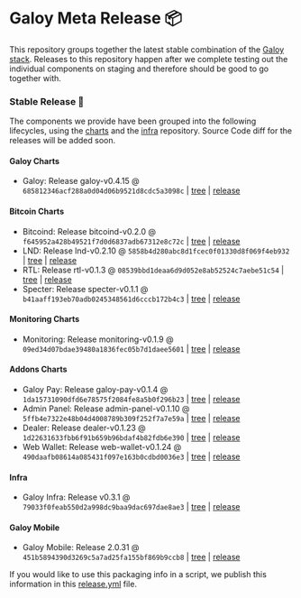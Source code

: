 # Galoy Meta Release 📦

This repository groups together the latest stable combination of the [Galoy stack](https://github.com/GaloyMoney/awesome-galoy#tech-components). 
Releases to this repository happen after we complete testing out the individual components on staging and therefore should be good to go together with.

### Stable Release 🎉

The components we provide have been grouped into the following lifecycles, using the [charts](https://github.com/GaloyMoney/charts) and the [infra](https://github.com/GaloyMoney/galoy-infra) repository. 
Source Code diff for the releases will be added soon.

#### Galoy Charts
- Galoy: Release galoy-v0.4.15 @ `685812346acf288a0d04d06b9521d8cdc5a3098c` | [tree](https://github.com/GaloyMoney/charts/tree/685812346acf288a0d04d06b9521d8cdc5a3098c/charts/galoy) | [release](https://github.com/GaloyMoney/charts/releases/tag/galoy-v0.4.15)

#### Bitcoin Charts
- Bitcoind: Release bitcoind-v0.2.0 @ `f645952a428b49521f7d0d6837adb67312e8c72c` | [tree](https://github.com/GaloyMoney/charts/tree/f645952a428b49521f7d0d6837adb67312e8c72c/charts/bitcoind) | [release](https://github.com/GaloyMoney/charts/releases/tag/bitcoind-v0.2.0)
- LND: Release lnd-v0.2.10 @ `5858b4d280abc8d1fcec0f01330d8f069f4eb932` | [tree](https://github.com/GaloyMoney/charts/tree/5858b4d280abc8d1fcec0f01330d8f069f4eb932/charts/lnd) | [release](https://github.com/GaloyMoney/charts/releases/tag/lnd-v0.2.10)
- RTL: Release rtl-v0.1.3 @ `08539bbd1deaa6d9d052e8ab52524c7aebe51c54` | [tree](https://github.com/GaloyMoney/charts/tree/08539bbd1deaa6d9d052e8ab52524c7aebe51c54/charts/rtl) | [release](https://github.com/GaloyMoney/charts/releases/tag/rtl-v0.1.3)
- Specter: Release specter-v0.1.1 @ `b41aaff193eb70adb0245348561d6cccb172b4c3` | [tree](https://github.com/GaloyMoney/charts/tree/b41aaff193eb70adb0245348561d6cccb172b4c3/charts/specter) | [release](https://github.com/GaloyMoney/charts/releases/tag/specter-v0.1.1)

#### Monitoring Charts
- Monitoring: Release monitoring-v0.1.9 @ `09ed34d07bdae39480a1836fec05b7d1daee5601` | [tree](https://github.com/GaloyMoney/charts/tree/09ed34d07bdae39480a1836fec05b7d1daee5601/charts/monitoring) | [release](https://github.com/GaloyMoney/charts/releases/tag/monitoring-v0.1.9)

#### Addons Charts
- Galoy Pay: Release galoy-pay-v0.1.4 @ `1da15731090dfd6e78575f2084fe8a5b0f296b23` | [tree](https://github.com/GaloyMoney/charts/tree/1da15731090dfd6e78575f2084fe8a5b0f296b23/charts/galoy-pay) | [release](https://github.com/GaloyMoney/charts/releases/tag/galoy-pay-v0.1.4)
- Admin Panel: Release admin-panel-v0.1.10 @ `5ffb4e7322e48b04d4008789b309f252f7a7e59a` | [tree](https://github.com/GaloyMoney/charts/tree/5ffb4e7322e48b04d4008789b309f252f7a7e59a/charts/admin-panel) | [release](https://github.com/GaloyMoney/charts/releases/tag/admin-panel-v0.1.10)
- Dealer: Release dealer-v0.1.23 @ `1d22631633fbb6f91b659b96bdaf4b82fdb6e390` | [tree](https://github.com/GaloyMoney/charts/tree/1d22631633fbb6f91b659b96bdaf4b82fdb6e390/charts/dealer) | [release](https://github.com/GaloyMoney/charts/releases/tag/dealer-v0.1.23)
- Web Wallet: Release web-wallet-v0.1.24 @ `490daafb08614a085431f097e163b0cdbd0036e3` | [tree](https://github.com/GaloyMoney/charts/tree/490daafb08614a085431f097e163b0cdbd0036e3/charts/web_wallet) | [release](https://github.com/GaloyMoney/charts/releases/tag/web-wallet-v0.1.24)

#### Infra

- Galoy Infra: Release v0.3.1 @ `79033f0feab550d2a998dc9baa9dac697dae8ae3` | [tree](https://github.com/GaloyMoney/galoy-infra/tree/79033f0feab550d2a998dc9baa9dac697dae8ae3) | [release](https://github.com/GaloyMoney/galoy-infra/releases/tag/v0.3.1)

#### Galoy Mobile

- Galoy Mobile: Release 2.0.31 @ `451b5894390d3269c5a7ad25fa155bf869b9ccb8` | [tree](https://github.com/GaloyMoney/galoy-mobile/tree/451b5894390d3269c5a7ad25fa155bf869b9ccb8) | [release](https://github.com/GaloyMoney/galoy-mobile/releases/tag/2.0.31)

If you would like to use this packaging info in a script, we publish this information in this [release.yml](./release.yml) file.
